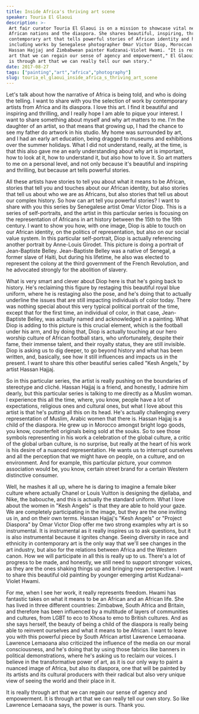 ```yaml
---
title: Inside Africa's thriving art scene
speaker: Touria El Glaoui
description: >-
 Art fair curator Touria El Glaoui is on a mission to showcase vital new art from
 African nations and the diaspora. She shares beautiful, inspiring, thrilling
 contemporary art that tells powerful stories of African identity and history --
 including works by Senegalese photographer Omar Victor Diop, Moroccan artist
 Hassan Hajjaj and Zimbabwean painter Kudzanai-Violet Hwami. "It is really through
 art that we can regain our sense of agency and empowerment," El Glaoui says. "It
 is through art that we can really tell our own story."
date: 2017-08-27
tags: ["painting","art","africa","photography"]
slug: touria_el_glaoui_inside_africa_s_thriving_art_scene
---
```


Let's talk about how the narrative of Africa is being told, and who is doing the telling.
I want to share with you the selection of work by contemporary artists from Africa and its
diaspora. I love this art. I find it beautiful and inspiring and thrilling, and I really
hope I am able to pique your interest. I want to share something about myself and why art
matters to me. I'm the daughter of an artist, so that means that growing up, I had the
chance to see my father do artwork in his studio. My home was surrounded by art, and I had
an early art education, being dragged to museums and exhibitions over the summer holidays.
What I did not understand, really, at the time, is that this also gave me an early
understanding about why art is important, how to look at it, how to understand it, but
also how to love it. So art matters to me on a personal level, and not only because it's
beautiful and inspiring and thrilling, but because art tells powerful stories.

All these artists have stories to tell you about what it means to be African, stories that
tell you and touches about our African identity, but also stories that tell us about who
we are as Africans, but also stories that tell us about our complex history. So how can art
tell you powerful stories? I want to share with you this series by Senegalese artist Omar
Victor Diop. This is a series of self-portraits, and the artist in this particular series
is focusing on the representation of Africans in art history between the 15th to the 19th
century. I want to show you how, with one image, Diop is able to touch on our African
identity, on the politics of representation, but also on our social value system. In this
particular self-portrait, Diop is actually referencing another portrait by Anne-Louis
Girodet. This picture is doing a portrait of Jean-Baptiste Belley. Jean-Baptiste Belley
was a native of Senegal, a former slave of Haiti, but during his lifetime, he also was
elected to represent the colony at the third government of the French Revolution, and he
advocated strongly for the abolition of slavery.

What is very smart and clever about Diop here is that he's going back to history. He's
reclaiming this figure by restaging this beautiful royal blue uniform, where he is
restaging also the pose, and he's doing that to actually underline the issues that are
still impacting individuals of color today. There was nothing special about this very
typical political portrait of the time, except that for the first time, an individual of
color, in that case, Jean-Baptiste Belley, was actually named and acknowledged in a
painting. What Diop is adding to this picture is this crucial element, which is the
football under his arm, and by doing that, Diop is actually touching at our hero worship
culture of African football stars, who unfortunately, despite their fame, their immense
talent, and their royalty status, they are still invisible. Diop is asking us to dig
deeper, to go beyond history and what has been written, and, basically, see how it still
influences and impacts us in the present. I want to share this other beautiful series
called "Kesh Angels," by artist Hassan Hajjaj.

So in this particular series, the artist is really pushing on the boundaries of stereotype
and cliché. Hassan Hajjaj is a friend, and honestly, I admire him dearly, but this
particular series is talking to me directly as a Muslim woman. I experience this all the
time, where, you know, people have a lot of expectations, religious ones and cultural
ones, but what I love about this artist is that he's putting all this on its head. He's
actually challenging every representation of Muslim, Arabic women that there is. Hassan
Hajjaj is a child of the diaspora. He grew up in Morocco amongst bright logo goods, you
know, counterfeit originals being sold at the souks. So to see those symbols representing
in his work a celebration of the global culture, a critic of the global urban culture, is
no surprise, but really at the heart of his work is his desire of a nuanced
representation. He wants us to interrupt ourselves and all the perception that we might
have on people, on a culture, and on environment. And for example, this particular picture,
your common association would be, you know, certain street brand for a certain Western
distinctive consumer.

Well, he mashes it all up, where he is daring to imagine a female biker culture where
actually Chanel or Louis Vuitton is designing the djellaba, and Nike, the babouche, and
this is actually the standard uniform. What I love about the women in "Kesh Angels" is
that they are able to hold your gaze. We are completely participating in the image, but
they are the one inviting us in, and on their own terms. Hassan Hajjaj's "Kesh Angels" or
"Project Diaspora" by Omar Victor Diop offer me two strong examples why art is so
instrumental. It is instrumental as it really inspires us to ask questions, but it is also
instrumental because it ignites change. Seeing diversity in race and ethnicity in
contemporary art is the only way that we'll see changes in the art industry, but also for
the relations between Africa and the Western canon. How we will participate in all this is
really up to us. There's a lot of progress to be made, and honestly, we still need to
support stronger voices, as they are the ones shaking things up and bringing new
perspective. I want to share this beautiful old painting by younger emerging artist
Kudzanai-Violet Hwami.

For me, when I see her work, it really represents freedom. Hwami has fantastic takes on
what it means to be an African and an African life. She has lived in three different
countries: Zimbabwe, South Africa and Britain, and therefore has been influenced by a
multitude of layers of communities and cultures, from LGBT to eco to Xhosa to emo to
British cultures. And as she says herself, the beauty of being a child of the diaspora is
really being able to reinvent ourselves and what it means to be African. I want to leave
you with this powerful piece by South African artist Lawrence Lemaoana. Lawrence Lemaoana
also criticized the influence of the media on our moral consciousness, and he's doing that
by using those fabrics like banners in political demonstrations, where he's asking us to
reclaim our voices. I believe in the transformative power of art, as it is our only way to
paint a nuanced image of Africa, but also its diaspora, one that will be painted by its
artists and its cultural producers with their radical but also very unique view of seeing
the world and their place in it.

It is really through art that we can regain our sense of agency and empowerment. It is
through art that we can really tell our own story. So like Lawrence Lemaoana says, the
power is ours. Thank you.

<!--
ad_duration=3.33
comment_count=10
event="TEDGlobal 2017"
external_start_time=0
has_talk_citation=0
intro_duration=11.82
is_subtitle_required="False"
is_talk_featured="True"
language="en"
language_swap="False"
native_language="en"
number_of_related_talks=6
number_of_speakers=1
number_of_subtitled_videos=17
number_of_tags=4
number_of_talk_download_languages=17
number_of_talk_more_resources=0
number_of_talk_recommendations=2
number_of_talks_take_actions=1
post_ad_duration=0.83
published_timestamp="2018-01-08 15:54:16"
recording_date="2017-08-27"
speaker_description="Art fair curator"
speaker_is_published=1
speaker_name="Touria El Glaoui"
talk_more_resources=[]
talk_name="Inside Africa's thriving art scene"
talks_tags=["painting","art","africa","photography"]
url_audio="https://download.ted.com/talks/TouriaElGlaoui_2017G.mp3?apikey=acme-roadrunner"
url_photo_speaker="https://pe.tedcdn.com/images/ted/5032a7b9fc0db52f5cea40aec2bf4851b6e50588_254x191.jpg"
url_photo_talk="https://s3.amazonaws.com/talkstar-photos/uploads/69454343-a87d-4e06-9f1c-e23cb4b17282/TouriaElGlaoui_2017G-embed.jpg"
url_webpage="https://www.ted.com/talks/touria_el_glaoui_inside_africa_s_thriving_art_scene"
video_type_name="TED Stage Talk"
-->